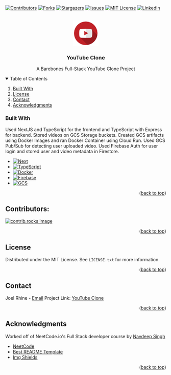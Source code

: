 <!-- PROJECT SHIELDS -->
[![Contributors][contributors-shield]][contributors-url]
[![Forks][forks-shield]][forks-url]
[![Stargazers][stars-shield]][stars-url]
[![Issues][issues-shield]][issues-url]
[![MIT License][license-shield]][license-url]
[![LinkedIn][linkedin-shield]][linkedin-url]

<br />

<div>
    <div align="center">
      <a href="https://github.com/rhinejoel/youtube-clone">
        <img src="yt-web-client/public/youtube-icon.png" alt="Logo" width="80" height="80">
      </a>
    <h3 align = "center"> YouTube Clone </h3>
    <p align = "center"> A Barebones Full-Stack YouTube Clone Project </p>
</div>

<!-- TABLE OF CONTENTS -->
<details open>
  <summary>Table of Contents</summary>
  <ol>
    <li><a href="#built-with">Built With</a></li>
    <li><a href="#license">License</a></li>
    <li><a href="#contact">Contact</a></li>
    <li><a href="#acknowledgments">Acknowledgments</a></li>
  </ol>
</details>


### Built With
Used NextJS and TypeScript for the frontend and TypeScript with Express for backend. Stored videos on GCS Storage buckets. Created GCS artifacts using Docker Images and ran Docker Container using Cloud Run. Used GCS Pub/Sub for detecting user uploaded video. Used Firebase Auth for user login and stored user and video metadata in Firestore.

* [![Next][Next.js]][Next-url]
* [![TypeScript][TypeScript]][TypeScript-url]
* [![Docker][Docker]][Docker-url]
* [![Firebase][Firebase]][Firebase-url]
* [![GCS][GCS]][GCS-url]

<p align="right">(<a href="#readme-top">back to top</a>)</p>

## Contributors:

<a href="https://github.com/rhinejoel/youtube-clone/graphs/contributors">
  <img src="https://contrib.rocks/image?repo=rhinejoel/youtube-clone" alt="contrib.rocks image" />
</a>

<p align="right">(<a href="#readme-top">back to top</a>)</p>

<!-- LICENSE -->
## License

Distributed under the MIT License. See `LICENSE.txt` for more information.

<p align="right">(<a href="#readme-top">back to top</a>)</p>

<!-- CONTACT -->
## Contact

Joel Rhine - [Email](mailto:joelrhine7@gmail.com)
Project Link: [YouTube Clone](https://github.com/rhinejoel/youtube-clone)

<p align="right">(<a href="#readme-top">back to top</a>)</p>

<!-- ACKNOWLEDGMENTS -->
## Acknowledgments
Worked off of NeetCode.io's Full Stack developer course by [Navdeep Singh](https://www.linkedin.com/in/navdeep-singh-3aaa14161/)

* [NeetCode](https://neetcode.io)
* [Best README Template](https://github.com/othneildrew/Best-README-Template)
* [Img Shields](https://shields.io)

<p align="right">(<a href="#readme-top">back to top</a>)</p>
    

<!-- MARKDOWN LINKS & IMAGES -->
<!-- https://www.markdownguide.org/basic-syntax/#reference-style-links -->
[contributors-shield]: https://img.shields.io/github/contributors/rhinejoel/youtube-clone.svg?style=for-the-badge
[contributors-url]: https://github.com/rhinejoel/youtube-clone/graphs/contributors
[forks-shield]: https://img.shields.io/github/forks/rhinejoel/youtube-clone.svg?style=for-the-badge
[forks-url]: https://github.com/rhinejoel/youtube-clone/network/members
[stars-shield]: https://img.shields.io/github/stars/rhinejoel/youtube-clone.svg?style=for-the-badge
[stars-url]: https://github.com/rhinejoel/youtube-clone/stargazers
[issues-shield]: https://img.shields.io/github/issues/rhinejoel/youtube-clone.svg?style=for-the-badge
[issues-url]: https://github.com/rhinejoel/youtube-clone/issues
[license-shield]: https://img.shields.io/github/license/rhinejoel/youtube-clone.svg?style=for-the-badge
[license-url]: https://github.com/othneildrew/Best-README-Template/blob/master/LICENSE.txt
[linkedin-shield]: https://img.shields.io/badge/-LinkedIn-black.svg?style=for-the-badge&logo=linkedin&colorB=555
[linkedin-url]: https://linkedin.com/in/joel-rhine

[Next.js]: https://img.shields.io/badge/next.js-000000?style=for-the-badge&logo=nextdotjs&logoColor=white
[Next-url]: https://nextjs.org/
[TypeScript]: https://img.shields.io/badge/typescript-35495E?style=for-the-badge&logo=typescript&logoColor=4FC08D
[TypeScript-url]: https://www.typescriptlang.org
[Docker]: https://img.shields.io/badge/docker-20232A?style=for-the-badge&logo=docker&logoColor=61DAFB
[Docker-url]: https://www.docker.com
[Firebase]: https://img.shields.io/badge/firebase-DD0031?style=for-the-badge&logo=firebase&logoColor=white
[Firebase-url]: https://firebase.google.com
[GCS]: https://img.shields.io/badge/GCS-4A4A55?style=for-the-badge&logo=googlecloud&logoColor=FF3E00
[GCS-url]: https://cloud.google.com
